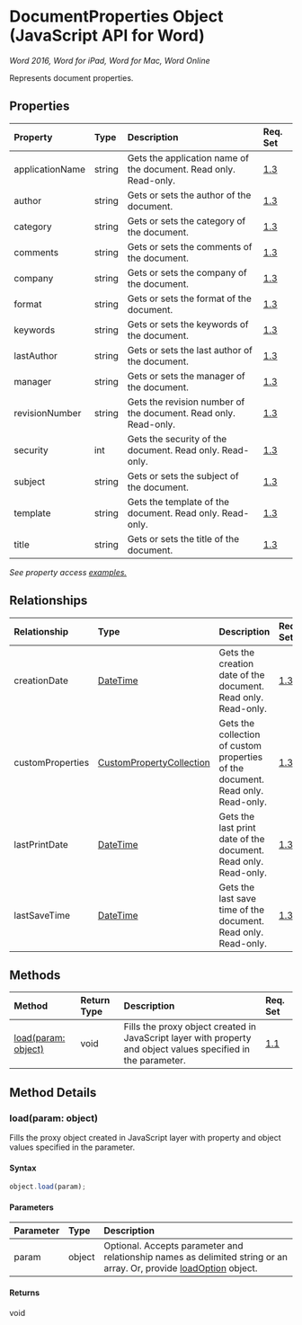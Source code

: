 # DocumentProperties Object (JavaScript API for Word)

_Word 2016, Word for iPad, Word for Mac, Word Online_

Represents document properties.

## Properties

| Property	   | Type	|Description| Req. Set|
|:---------------|:--------|:----------|:----|
|applicationName|string|Gets the application name of the document. Read only. Read-only.|[1.3](../requirement-sets/word-api-requirement-sets.md)|
|author|string|Gets or sets the author of the document.|[1.3](../requirement-sets/word-api-requirement-sets.md)|
|category|string|Gets or sets the category of the document.|[1.3](../requirement-sets/word-api-requirement-sets.md)|
|comments|string|Gets or sets the comments of the document.|[1.3](../requirement-sets/word-api-requirement-sets.md)|
|company|string|Gets or sets the company of the document.|[1.3](../requirement-sets/word-api-requirement-sets.md)|
|format|string|Gets or sets the format of the document.|[1.3](../requirement-sets/word-api-requirement-sets.md)|
|keywords|string|Gets or sets the keywords of the document.|[1.3](../requirement-sets/word-api-requirement-sets.md)|
|lastAuthor|string|Gets or sets the last author of the document.|[1.3](../requirement-sets/word-api-requirement-sets.md)|
|manager|string|Gets or sets the manager of the document.|[1.3](../requirement-sets/word-api-requirement-sets.md)|
|revisionNumber|string|Gets the revision number of the document. Read only. Read-only.|[1.3](../requirement-sets/word-api-requirement-sets.md)|
|security|int|Gets the security of the document. Read only. Read-only.|[1.3](../requirement-sets/word-api-requirement-sets.md)|
|subject|string|Gets or sets the subject of the document.|[1.3](../requirement-sets/word-api-requirement-sets.md)|
|template|string|Gets the template of the document. Read only. Read-only.|[1.3](../requirement-sets/word-api-requirement-sets.md)|
|title|string|Gets or sets the title of the document.|[1.3](../requirement-sets/word-api-requirement-sets.md)|

_See property access [examples.](#property-access-examples)_

## Relationships
| Relationship | Type	|Description| Req. Set|
|:---------------|:--------|:----------|:----|
|creationDate|[DateTime](datetime.md)|Gets the creation date of the document. Read only. Read-only.|[1.3](../requirement-sets/word-api-requirement-sets.md)|
|customProperties|[CustomPropertyCollection](custompropertycollection.md)|Gets the collection of custom properties of the document. Read only. Read-only.|[1.3](../requirement-sets/word-api-requirement-sets.md)|
|lastPrintDate|[DateTime](datetime.md)|Gets the last print date of the document. Read only. Read-only.|[1.3](../requirement-sets/word-api-requirement-sets.md)|
|lastSaveTime|[DateTime](datetime.md)|Gets the last save time of the document. Read only. Read-only.|[1.3](../requirement-sets/word-api-requirement-sets.md)|

## Methods

| Method		   | Return Type	|Description| Req. Set|
|:---------------|:--------|:----------|:----|
|[load(param: object)](#loadparam-object)|void|Fills the proxy object created in JavaScript layer with property and object values specified in the parameter.|[1.1](../requirement-sets/word-api-requirement-sets.md)|

## Method Details


### load(param: object)
Fills the proxy object created in JavaScript layer with property and object values specified in the parameter.

#### Syntax
```js
object.load(param);
```

#### Parameters
| Parameter	   | Type	|Description|
|:---------------|:--------|:----------|
|param|object|Optional. Accepts parameter and relationship names as delimited string or an array. Or, provide [loadOption](loadoption.md) object.|

#### Returns
void
